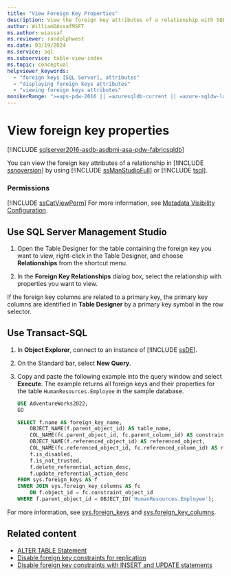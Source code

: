 ```yaml
---
title: "View Foreign Key Properties"
description: View the foreign key attributes of a relationship with SQL Server Management Studio or T-SQL queries.
author: WilliamDAssafMSFT
ms.author: wiassaf
ms.reviewer: randolphwest
ms.date: 03/19/2024
ms.service: sql
ms.subservice: table-view-index
ms.topic: conceptual
helpviewer_keywords:
  - "foreign keys [SQL Server], attributes"
  - "displaying foreign keys attributes"
  - "viewing foreign keys attributes"
monikerRange: ">=aps-pdw-2016 || =azuresqldb-current || =azure-sqldw-latest || >=sql-server-2016 || >=sql-server-linux-2017 || =azuresqldb-mi-current||=fabric"
---
```

# View foreign key properties

[!INCLUDE [sqlserver2016-asdb-asdbmi-asa-pdw-fabricsqldb](../../includes/applies-to-version/sqlserver2016-asdb-asdbmi-asa-pdw-fabricsqldb.md)]

You can view the foreign key attributes of a relationship in [!INCLUDE [ssnoversion](../../includes/ssnoversion-md.md)] by using [!INCLUDE [ssManStudioFull](../../includes/ssmanstudiofull-md.md)] or [!INCLUDE [tsql](../../includes/tsql-md.md)].

### Permissions

[!INCLUDE [ssCatViewPerm](../../includes/sscatviewperm-md.md)] For more information, see [Metadata Visibility Configuration](../security/metadata-visibility-configuration.md).

## <a id="SSMSProcedure"></a> Use SQL Server Management Studio

1. Open the Table Designer for the table containing the foreign key you want to view, right-click in the Table Designer, and choose **Relationships** from the shortcut menu.

1. In the **Foreign Key Relationships** dialog box, select the relationship with properties you want to view.

If the foreign key columns are related to a primary key, the primary key columns are identified in **Table Designer** by a primary key symbol in the row selector.

## <a id="TsqlExample"></a> Use Transact-SQL

1. In **Object Explorer**, connect to an instance of [!INCLUDE [ssDE](../../includes/ssde-md.md)].

1. On the Standard bar, select **New Query**.

1. Copy and paste the following example into the query window and select **Execute**. The example returns all foreign keys and their properties for the table `HumanResources.Employee` in the sample database.

   ```sql
   USE AdventureWorks2022;
   GO
   
   SELECT f.name AS foreign_key_name,
       OBJECT_NAME(f.parent_object_id) AS table_name,
       COL_NAME(fc.parent_object_id, fc.parent_column_id) AS constraint_column_name,
       OBJECT_NAME(f.referenced_object_id) AS referenced_object,
       COL_NAME(fc.referenced_object_id, fc.referenced_column_id) AS referenced_column_name,
       f.is_disabled,
       f.is_not_trusted,
       f.delete_referential_action_desc,
       f.update_referential_action_desc
   FROM sys.foreign_keys AS f
   INNER JOIN sys.foreign_key_columns AS fc
       ON f.object_id = fc.constraint_object_id
   WHERE f.parent_object_id = OBJECT_ID('HumanResources.Employee');
   ```

For more information, see [sys.foreign_keys](../system-catalog-views/sys-foreign-keys-transact-sql.md) and [sys.foreign_key_columns](../system-catalog-views/sys-foreign-key-columns-transact-sql.md).

## Related content

- [ALTER TABLE Statement](../../odbc/microsoft/alter-table-statement.md)
- [Disable foreign key constraints for replication](disable-foreign-key-constraints-for-replication.md)
- [Disable foreign key constraints with INSERT and UPDATE statements](disable-foreign-key-constraints-with-insert-and-update-statements.md)
